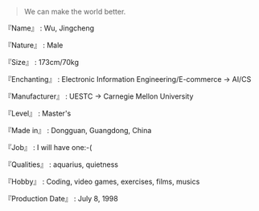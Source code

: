 > We can make the world better.

『Name』 : Wu, Jingcheng

『Nature』 : Male

『Size』 : 173cm/70kg

『Enchanting』 : Electronic Information Engineering/E-commerce → AI/CS

『Manufacturer』 : UESTC → Carnegie Mellon University

『Level』 : Master's

『Made in』 : Dongguan, Guangdong, China

『Job』 : I will have one:-(

『Qualities』 : aquarius, quietness

『Hobby』 : Coding, video games, exercises, films, musics

『Production Date』 : July 8, 1998